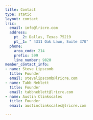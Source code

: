 ```yaml
---
title: Contact
type: static
layout: contact
lric:
  email: info@lricre.com
  address:
    pt__2: Dallas, Texas 75219
    pt__1: " 4311 Oak Lawn, Suite 370"
  phone:
    area_code: 214
    prefix: 599
    line_number: 9820
member_contact_info:
- name: Steve Lipscomb
  title: Founder
  email: stevelipscomb@lricre.com
- name: Tabb Neblett
  title: Founder
  email: tabbneblett@lricre.com
- name: Austin Clinkscales
  title: Founder
  email: austinclinkscales@lricre.com

---
```

